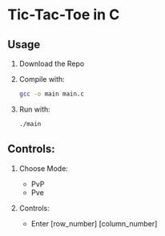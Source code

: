 # Tic-Tac-Toe in C

## Usage

1. Download the Repo

2. Compile with:
   ```bash
   gcc -o main main.c
   ```

3. Run with:
    ```bash
    ./main
    ```


## Controls:

1. Choose Mode:
   - PvP
   - Pve

2. Controls:
    - Enter [row_number] [column_number]

